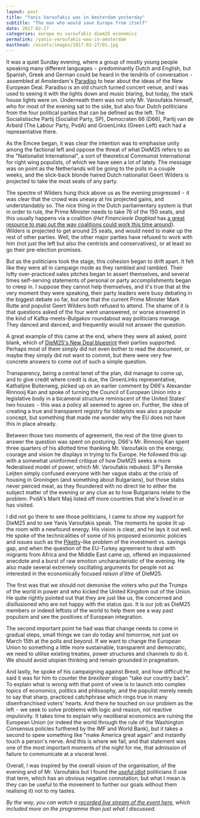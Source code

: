 ```yaml
---
layout: post
title: "Yanis Varoufakis was in Amsterdam yesterday"
subtitle: "The man who would save Europe from itself"
date: 2017-02-27
categories: europe eu varoufakis diem25 economics
permalink: /yanis-varoufakis-was-in-amsterdam
masthead: /assets/images/2017-02-27/01.jpg
---
```

It was a quiet Sunday evening, where a group of mostly young people speaking many different languages  -  predominantly Dutch and English, but Spanish, Greek and German could be heard in the tendrils of conversation  -  assembled at Amsterdam's [Paradiso](https://paradiso.nl) to hear about the ideas of the New European Deal. Paradiso is an old church turned concert venue, and I was used to seeing it with the lights down and music blaring, but today, the stark house lights were on. Underneath them was not only Mr. Varoufakis himself, who for most of the evening sat to the side, but also four Dutch politicians from the four political parties that can be defined as the left. The Socialistische Partij (Socialist Party, SP), Democraten 66 (D66), Partij van de Arbeid (The Labour Party, PvdA) and GroenLinks (Green Left) each had a representative there.

As the Emcee began, it was clear the intention was to emphasise unity among the factional left and oppose the threat of what DieM25 refers to as the "Nationalist International", a sort of theoretical Communist International for right wing populists, of which we have seen a lot of lately. The message was on point as the Netherlands will be going to the polls in a couple weeks, and the slick-back blonde haired Dutch nationalist Geert Wilders is projected to take the most seats of any party.

The spectre of Wilders hung thick above us as the evening progressed  -  it was clear that the crowd was uneasy at his projected gains, and understandably so. The nice thing in the Dutch parliamentary system is that in order to rule, the Prime Minister needs to take 76 of the 150 seats, and this usually happens via a coalition (_Het Financieele Dagblad_ has [a great resource to map out the way coalitions could work this time around](https://fd.nl/economie-politiek/1185150/coalitiemonitor)). Wilders is projected to get around 25 seats, and would need to make up the rest of other parties. Well, the other major parties have refused to work with him (not just the left but also the centrists and conservatives), or at least so go their pre-election promises.

But as the politicians took the stage, this cohesion began to drift apart. It felt like they were all in campaign mode as they rambled and rambled. Their lofty over-practiced sales pitches began to assert themselves, and several times self-serving statements of personal or party accomplishments began to creep in. I suppose they cannot help themselves, and it's true that at the very moment they were speaking, their party leaders were busy debating in the biggest debate so far, but one that the current Prime Minister Mark Rutte and populist Geert Wilders both refused to attend. The shame of it is that questions asked of the four went unanswered, or worse answered in the kind of Kafka-meets-Bulgakov roundabout way politicians manage. They danced and danced, and frequently would not answer the question.

A great example of this came at the end, where they were all asked, point blank, which of [DieM25's New Deal blueprint](https://diem25.org/wp-content/uploads/2017/02/170212_DiEM25_END_Summary_EN.pdf) their parties supported. Perhaps most of them simply did not even bother to read the document, or maybe they simply did not want to commit, but there were very few concrete answers to come out of such a simple question.

Transparency, being a central tenet of the plan, did manage to come up, and to give credit where credit is due, the GroenLinks representative, Kathalijne Buitenweg, picked up on an earlier comment by D66's Alexander Rinnooij Kan and spoke of turning the Council of European Union into a legislative body in a bicameral structure reminiscent of the United States' two houses  -  this was a policy all seemed to agree on. Further, the idea of creating a true and transparent registry for lobbyists was also a popular concept, but something that made me wonder why the EU does not have this in place already.

Between those two moments of agreement, the rest of the time given to answer the question was spent on posturing. D66's Mr. Rinnooij Kan spent three quarters of his allotted time thanking Mr. Varoufakis on the energy, courage and vision he displays in trying to fix Europe. He followed this up with a somewhat uninformed critique of how DieM25 seeks a more federalised model of power, which Mr. Varoufakis rebuked. SP's Renske Leijten simply confused everyone with her vague stabs at the crisis of housing in Groningen (and something about Bulgarians), but those stabs never pierced meat, as they floundered with no direct tie to either the subject matter of the evening or any clue as to how Bulgarians relate to the problem. PvdA's Marit Maij listed off more countries that she's lived in or has visited.

I did not go there to see those politicians, I came to show my support for DieM25 and to see Yanis Varoufakis speak. The moments he spoke lit up the room with a newfound energy. His vision is clear, and he lays it out well. He spoke of the technicalities of some of his proposed economic policies and issues such as the [Piketty](https://en.wikipedia.org/wiki/Capital_in_the_Twenty-First_Century)-like problem of the investment vs. savings gap, and when the question of the EU-Turkey agreement to deal with migrants from Africa and the Middle East came up, offered an impassioned anecdote and a burst of raw emotion uncharacteristic of the evening. He also made several extremely oscillating arguments for people not as interested in the economically focused _raison d'être_ of DieM25.

The first was that we should not demonise the voters who put the Trumps of the world in power and who kicked the United Kingdom out of the Union. He quite rightly pointed out that they are just like us, the concerned and disillusioned who are not happy with the status quo. It is our job as DieM25 members or indeed leftists of the world to help them see a way past populism and see the positives of European integration.

The second important point he had was that change needs to come in gradual steps, small things we can do today and tomorrow, not just on March 15th at the polls and beyond. If we want to change the European Union to something a little more sustainable, transparent and democratic, we need to utilise existing treaties, power structures and channels to do it. We should avoid utopian thinking and remain grounded in pragmatism.

And lastly, he spoke of his campaigning against Brexit, and how difficult he said it was for him to counter the _brexiteer_ slogan "take our country back". To explain what is wrong with that point of view is to launch into complex topics of economics, politics and philosophy, and the populist merely needs to say that sharp, practiced catchphrase which rings true in many disenfranchised voters' hearts. And there he touched on our problem as the left  -  we seek to solve problems with logic and reason, not reactive impulsivity. It takes time to explain why neoliberal economics are ruining the European Union (or indeed the world through the rule of the Washington Consensus policies furthered by the IMF and World Bank), but it takes a second to spew something like "make America great again" and instantly touch a person's nerve. And this is where we fail, and that statement was one of the most important moments of the night for me, that admission of failure to communicate at a visceral level.

Overall, I was inspired by the overall vision of the organisation, of the evening and of Mr. Varoufakis but I found the _[useful idiot](https://en.wikipedia.org/wiki/Useful_idiot)_ politicians (I use that term, which has an obvious negative connotation, but what I mean is they can be useful to the movement to further our goals without them realising it) not to my tastes.

_By the way, you can watch a [recorded live stream of the event here](https://www.youtube.com/watch?v=ldvo9KHl76k), which included more on the programme than just what I discussed._
